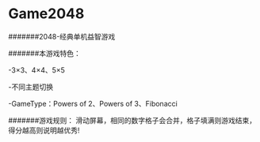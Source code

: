 # Game2048
#######2048-经典单机益智游戏

#######本游戏特色：

-3×3、4×4、5×5

-不同主题切换

-GameType：Powers of 2、Powers of 3、Fibonacci

#######游戏规则：
滑动屏幕，相同的数字格子会合并，格子填满则游戏结束，得分越高则说明越优秀!
